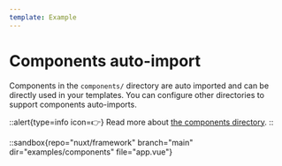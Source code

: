 ```yaml
---
template: Example
---
```


# Components auto-import

Components in the `components/` directory are auto imported and can be directly used in your templates.
You can configure other directories to support components auto-imports.

::alert{type=info icon=👉}
Read more about [the components directory](/docs/directory-structure/components).
::

::sandbox{repo="nuxt/framework" branch="main" dir="examples/components" file="app.vue"}
